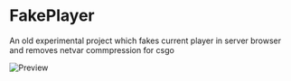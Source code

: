 # FakePlayer
An old experimental project which fakes current player in server browser and removes netvar commpression for csgo

![Preview](https://i.imgur.com/Yw0F6af.png)
